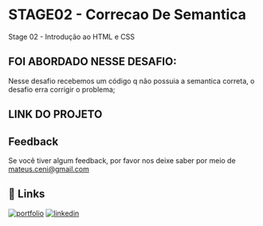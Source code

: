 # STAGE02 - Correcao De Semantica





Stage 02 - Introdução ao HTML e CSS

## FOI ABORDADO NESSE DESAFIO:
Nesse desafio recebemos um código q não possuia a semantica correta, o desafio erra corrigir o problema;
## LINK DO PROJETO




## Feedback

Se você tiver algum feedback, por favor nos deixe saber por meio de mateus.ceni@gmail.com


## 🔗 Links
[![portfolio](https://img.shields.io/badge/my_portfolio-000?style=for-the-badge&logo=ko-fi&logoColor=white)](https://mysocialtree.vercel.app/)
[![linkedin](https://img.shields.io/badge/linkedin-0A66C2?style=for-the-badge&logo=linkedin&logoColor=white)](https://www.linkedin.com/in/mateus-ceni-9a362a226/)



